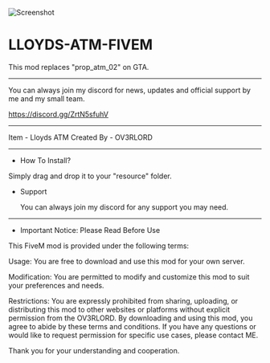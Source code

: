 ![Screenshot](https://i.ibb.co/pLPqmKj/Screenshot-2024-03-21-130848.png)

# LLOYDS-ATM-FIVEM

This mod replaces "prop_atm_02" on GTA.

---------------------------------

You can always join my discord for news, updates and official support by me and my small team. 

https://discord.gg/ZrtN5sfuhV

---------------------------------


Item - Lloyds ATM
Created By - OV3RLORD 

-------------------------------------------


- How To Install?

 Simply drag and drop it to your "resource" folder.

- Support

   You can always join my discord for any support you may need.



-------------------------------------------

- Important Notice: Please Read Before Use

This FiveM mod is provided under the following terms:

Usage: You are free to download and use this mod for your own server.

Modification: You are permitted to modify and customize this mod to suit your preferences and needs.

Restrictions: You are expressly prohibited from sharing, uploading, or distributing this mod to other websites or platforms without explicit permission from the OV3RLORD.
By downloading and using this mod, you agree to abide by these terms and conditions. If you have any questions or would like to request permission for specific use cases, please contact ME.

Thank you for your understanding and cooperation.

